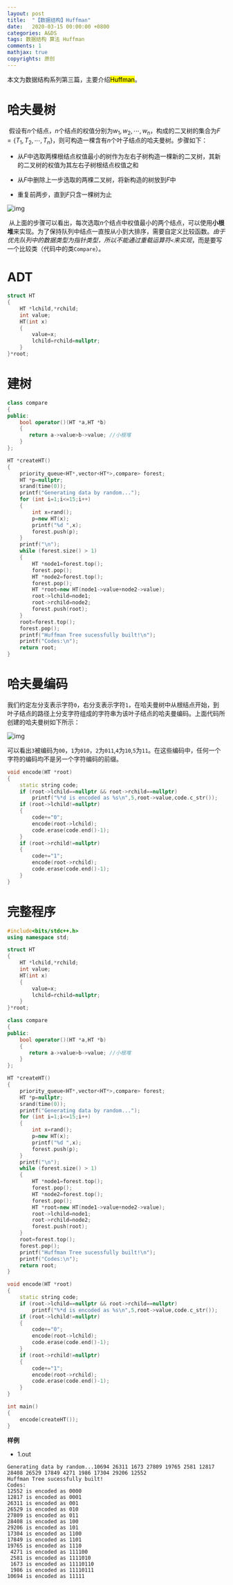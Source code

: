 ```yaml
---
layout: post
title:  "【数据结构】Huffman"
date:   2020-03-15 00:00:00 +0800
categories: A&DS
tags: 数据结构 算法 Huffman
comments: 1
mathjax: true
copyrights: 原创
---
```


本文为数据结构系列第三篇，主要介绍<mark>Huffman</mark>。

# 哈夫曼树

​          假设有$n$个结点，$n$个结点的权值分别为$w_1,w_2,\cdots,w_n$，构成的二叉树的集合为$F=\left\{T_1,T_2,\cdots,T_n\right\}$，则可构造一棵含有$n$个叶子结点的哈夫曼树。步骤如下：

- 从$F$中选取两棵根结点权值最小的树作为左右子树构造一棵新的二叉树，其新的二叉树的权值为其左右子树根结点权值之和

- 从$F$中删除上一步选取的两棵二叉树，将新构造的树放到$F$中

- 重复前两步，直到$F$只含一棵树为止

![img](https://images2017.cnblogs.com/blog/1258764/201711/1258764-20171107153712716-1590327854.jpg)

​           从上面的步骤可以看出，每次选取$n$个结点中权值最小的两个结点，可以使用**小根堆**来实现。为了保持队列中结点一直按从小到大排序，需要自定义比较函数。*由于优先队列中的数据类型为指针类型，所以不能通过重载运算符`<`来实现*，而是要写一个比较类（代码中的类`Compare`）。

# ADT



```cpp
struct HT
{
	HT *lchild,*rchild;
	int value;
	HT(int x)
	{
		value=x;
		lchild=rchild=nullptr;
	}
}*root;
```

# 建树



```cpp
class compare
{
public:
	bool operator()(HT *a,HT *b)
	{
 	   return a->value>b->value; //小根堆
	}
};

HT *createHT()
{
	priority_queue<HT*,vector<HT*>,compare> forest;
	HT *p=nullptr;
	srand(time(0));
	printf("Generating data by random...");
	for (int i=1;i<=15;i++)
	{
		int x=rand();
		p=new HT(x);
		printf("%d ",x);
		forest.push(p);
	}
	printf("\n");
	while (forest.size() > 1)
    {
        HT *node1=forest.top();
        forest.pop();
        HT *node2=forest.top();
        forest.pop();
        HT *root=new HT(node1->value+node2->value);
        root->lchild=node1;
        root->rchild=node2;
        forest.push(root);
    }
    root=forest.top();
    forest.pop();
    printf("Huffman Tree sucessfully built!\n");
    printf("Codes:\n");
    return root;
}
```

# 哈夫曼编码

​           我们约定左分支表示字符`0`，右分支表示字符`1`，在哈夫曼树中从根结点开始，到叶子结点的路径上分支字符组成的字符串为该叶子结点的哈夫曼编码。上面代码所创建的哈夫曼树如下所示：

![img](https://images2017.cnblogs.com/blog/1258764/201711/1258764-20171107163801419-709292951.png)

​           可以看出`3`被编码为`00`，`1`为`010`，`2`为`011`,`4`为`10`,`5`为`11`。在这些编码中，任何一个字符的编码均不是另一个字符编码的前缀。

```cpp
void encode(HT *root)
{
	static string code;
    if (root->lchild==nullptr && root->rchild==nullptr)
    	printf("%*d is encoded as %s\n",5,root->value,code.c_str());
    if (root->lchild!=nullptr)
    {
        code+="0";
        encode(root->lchild);
        code.erase(code.end()-1);
    }
    if (root->rchild!=nullptr)
    {
        code+="1";
        encode(root->rchild);
        code.erase(code.end()-1);
    }
}
```

# 完整程序

```cpp
#include<bits/stdc++.h>
using namespace std;

struct HT
{
	HT *lchild,*rchild;
	int value;
	HT(int x)
	{
		value=x;
		lchild=rchild=nullptr;
	}
}*root;

class compare
{
public:
	bool operator()(HT *a,HT *b)
	{
 	   return a->value>b->value; //小根堆
	}
};

HT *createHT()
{
	priority_queue<HT*,vector<HT*>,compare> forest;
	HT *p=nullptr;
	srand(time(0));
	printf("Generating data by random...");
	for (int i=1;i<=15;i++)
	{
		int x=rand();
		p=new HT(x);
		printf("%d ",x);
		forest.push(p);
	}
	printf("\n");
	while (forest.size() > 1)
    {
        HT *node1=forest.top();
        forest.pop();
        HT *node2=forest.top();
        forest.pop();
        HT *root=new HT(node1->value+node2->value);
        root->lchild=node1;
        root->rchild=node2;
        forest.push(root);
    }
    root=forest.top();
    forest.pop();
    printf("Huffman Tree sucessfully built!\n");
    printf("Codes:\n");
    return root;
}

void encode(HT *root)
{
	static string code;
    if (root->lchild==nullptr && root->rchild==nullptr)
    	printf("%*d is encoded as %s\n",5,root->value,code.c_str());
    if (root->lchild!=nullptr)
    {
        code+="0";
        encode(root->lchild);
        code.erase(code.end()-1);
    }
    if (root->rchild!=nullptr)
    {
        code+="1";
        encode(root->rchild);
        code.erase(code.end()-1);
    }
}

int main()
{
	encode(createHT());
}
```

**样例**

- 1.out
```
Generating data by random...10694 26311 1673 27809 19765 2581 12817 28408 26529 17849 4271 1986 17304 29206 12552
Huffman Tree sucessfully built!
Codes:
12552 is encoded as 0000
12817 is encoded as 0001
26311 is encoded as 001
26529 is encoded as 010
27809 is encoded as 011
28408 is encoded as 100
29206 is encoded as 101
17304 is encoded as 1100
17849 is encoded as 1101
19765 is encoded as 1110
 4271 is encoded as 111100
 2581 is encoded as 1111010
 1673 is encoded as 11110110
 1986 is encoded as 11110111
10694 is encoded as 11111
```

